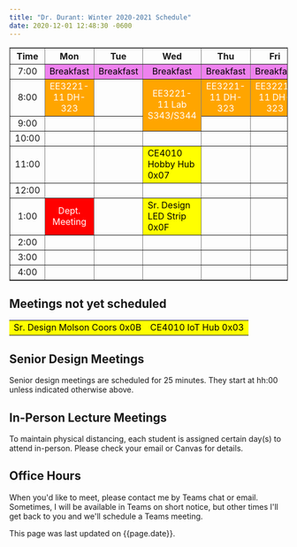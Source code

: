 ```yaml
---
title: "Dr. Durant: Winter 2020-2021 Schedule"
date: 2020-12-01 12:48:30 -0600
---
```


<style type="text/css">
td        { text-align: center;                      }
td.oh     { background-color: #77DD77; color: black; }
td.am     { background-color: red;     color: white; }
td.ce4010 { background-color: yellow;  color: black; text-align: left; }
td.ee3221 { background-color: orange;  color: white; }
td.lunch  { background-color: violet;  color: black; }
</style>

<div align="center">
<table border>
<tr><th>Time</th>       <th>Mon</th>                                    <th>Tue</th>                        <th>Wed</th>                                                    <th>Thu</th>                                    <th>Fri</th>                                    </tr>
<tr><td>7:00</td>       <td class="lunch">Breakfast</td>                <td class="lunch">Breakfast</td>    <td class="lunch">Breakfast</td>                                <td class="lunch">Breakfast</td>                <td class="lunch">Breakfast</td>                </tr>
<tr><td>8:00</td>       <td class="ee3221">EE3221-11&nbsp;DH-323</td>   <td>&nbsp;</td>                     <td class="ee3221" rowspan="2">EE3221-11 Lab<br/>S343/S344</td> <td class="ee3221">EE3221-11&nbsp;DH-323</td>   <td class="ee3221">EE3221-11&nbsp;DH-323</td>   </tr>
<tr><td>9:00</td>       <td>&nbsp;</td>                                 <td>&nbsp;</td>                                                                                     <td>&nbsp;</td>                                 <td>&nbsp;</td>                                 </tr>
<tr><td>10:00</td>      <td>&nbsp;</td>                                 <td>&nbsp;</td>                     <td>&nbsp;</td>                                                 <td>&nbsp;</td>                                 <td>&nbsp;</td>                                 </tr>
<tr><td>11:00</td>      <td>&nbsp;</td>                                 <td>&nbsp;</td>                     <td class="ce4010">CE4010 Hobby Hub 0x07</td>                   <td>&nbsp;</td>                                 <td>&nbsp;</td>                                 </tr>
<tr><td>12:00</td>      <td>&nbsp;</td>                                 <td>&nbsp;</td>                     <td>&nbsp;</td>                                                 <td>&nbsp;</td>                                 <td>&nbsp;</td>                                 </tr>
<tr><td>1:00</td>       <td class="am">Dept. Meeting</td>               <td>&nbsp;</td>                     <td class="ce4010">Sr. Design LED Strip 0x0F</td>               <td>&nbsp;</td>                                 <td>&nbsp;</td>                                 </tr>
<tr><td>2:00</td>       <td>&nbsp;</td>                                 <td>&nbsp;</td>                     <td>&nbsp;</td>                                                 <td>&nbsp;</td>                                 <td>&nbsp;</td>                                 </tr>
<tr><td>3:00</td>       <td>&nbsp;</td>                                 <td>&nbsp;</td>                     <td>&nbsp;</td>                                                 <td>&nbsp;</td>                                 <td>&nbsp;</td>                                 </tr>
<tr><td>4:00</td>       <td>&nbsp;</td>                                 <td>&nbsp;</td>                     <td>&nbsp;</td>                                                 <td>&nbsp;</td>                                 <td>&nbsp;</td>                                 </tr>
</table>
</div>

## Meetings not yet scheduled

<table><tr>
<td class="ce4010">Sr. Design Molson Coors 0x0B</td>
<td class="ce4010">CE4010 IoT Hub 0x03</td>
</tr></table>

## Senior Design Meetings

Senior design meetings are scheduled for 25 minutes. They start at hh:00 unless indicated otherwise above.

## In-Person Lecture Meetings

To maintain physical distancing, each student is assigned certain day(s) to attend in-person. Please check your email or Canvas for details.

## Office Hours

When you'd like to meet, please contact me by Teams chat or email. Sometimes, I will be available in Teams on short notice, but other times I'll get back to you and we'll schedule a Teams meeting.

This page was last updated on {{page.date}}.
